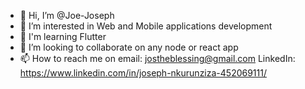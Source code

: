 - 👋 Hi, I’m @Joe-Joseph
- 👀 I’m interested in Web and Mobile applications development
- 🌱 I'm learning Flutter
- 👀 I’m looking to collaborate on any node or react app
- 📫 How to reach me on email: jostheblessing@gmail.com LinkedIn: https://www.linkedin.com/in/joseph-nkurunziza-452069111/

<!---
Joe-Joseph/Joe-Joseph is a ✨ special ✨ repository because its `README.md` (this file) appears on your GitHub profile.
You can click the Preview link to take a look at your changes.
--->
